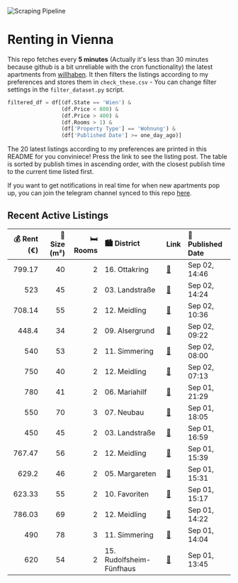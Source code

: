 ![Scraping Pipeline](https://github.com/AthomsG/renting-in-vienna/actions/workflows/run_pipeline.yml/badge.svg)


# Renting in Vienna

This repo fetches every **5 minutes** (Actually it's less than 30 minutes because github is a bit unreliable with the cron functionality) the latest apartments from [willhaben](https://www.willhaben.at/).
It then filters the listings according to my preferences and stores them in `check_these.csv` - You can change filter settings in the `filter_dataset.py` script.

```python
filtered_df = df[(df.State == 'Wien') & 
                 (df.Price < 800) &
                 (df.Price > 400) &
                 (df.Rooms > 1) &
                 (df['Property Type'] == 'Wohnung') &
                 (df['Published Date'] >= one_day_ago)]
```

The 20 latest listings according to my preferences are printed in this README for you conviniece! Press the link to see the listing post.
The table is sorted by publish times in ascending order, with the closest publish time to the current time listed first.

If you want to get notifications in real time for when new apartments pop up, you can join the telegram channel synced to this repo [here](https://t.me/+1HPAYOf5BSsyNTlk).

## Recent Active Listings

|   💰 Rent (€) |   📏 Size (m²) |   🛏️ Rooms | 🏙️ District              | Link                                                                                                                                                                                                                                | 📅 Published Date   |
|-------------:|--------------:|-----------:|:-------------------------|:------------------------------------------------------------------------------------------------------------------------------------------------------------------------------------------------------------------------------------|:-------------------|
|       799.17 |            40 |          2 | 16. Ottakring            | [🔗](https://www.willhaben.at/iad/immobilien/d/mietwohnungen/wien/wien-1160-ottakring/entz%C3%BCckende-2-zimmer-wohnung-mit-perfektem-grundriss---ab-j%C3%A4nner-2026-1586288210/)                                                   | Sep 02, 14:46      |
|       523    |            45 |          2 | 03. Landstraße           | [🔗](https://www.willhaben.at/iad/immobilien/d/mietwohnungen/wien/wien-1030-landstra%C3%9Fe/gemeindewohnung-in-1030-wien-1296450408/)                                                                                                | Sep 02, 14:24      |
|       708.14 |            55 |          2 | 12. Meidling             | [🔗](https://www.willhaben.at/iad/immobilien/d/mietwohnungen/wien/wien-1120-meidling/am-migazziplatz-%2A%2A%2A-n%C3%A4he-u4/u6-station-%2A%2A%2A-2-zimmer-mit-separater-k%C3%BCche-%2A%2A%2A-beim-theresienbad-/-park-1707671903/)   | Sep 02, 10:36      |
|       448.4  |            34 |          2 | 09. Alsergrund           | [🔗](https://www.willhaben.at/iad/immobilien/d/mietwohnungen/wien/wien-1090-alsergrund/2-zimmer-wohnung-n%C3%A4he-meduni-wien-und-alserstra%C3%9Fe-1533646525/)                                                                      | Sep 02, 09:22      |
|       540    |            53 |          2 | 11. Simmering            | [🔗](https://www.willhaben.at/iad/immobilien/d/mietwohnungen/wien/wien-1110-simmering/gemeindebauwohnung-direktvergabe-1262159336/)                                                                                                  | Sep 02, 08:00      |
|       750    |            40 |          2 | 12. Meidling             | [🔗](https://www.willhaben.at/iad/immobilien/d/mietwohnungen/wien/wien-1120-meidling/nachmieter-gesucht-1064175405/)                                                                                                                 | Sep 02, 07:13      |
|       780    |            41 |          2 | 06. Mariahilf            | [🔗](https://www.willhaben.at/iad/immobilien/d/mietwohnungen/wien/wien-1060-mariahilf/2-zimmer-%7C-toplage-%7C-apollokino-n%C3%A4he-1497398593/)                                                                                     | Sep 01, 21:29      |
|       550    |            70 |          3 | 07. Neubau               | [🔗](https://www.willhaben.at/iad/immobilien/d/mietwohnungen/wien/wien-1070-neubau/3er-wg-hit-in-bestlage-%281070%29:-3-zimmer-gro%C3%9Fer-vorraum-balkon-zum-hof-super-anbindung-1398390468/)                                       | Sep 01, 18:05      |
|       450    |            45 |          2 | 03. Landstraße           | [🔗](https://www.willhaben.at/iad/immobilien/d/mietwohnungen/wien/wien-1030-landstra%C3%9Fe/2-zimmer-gemeindewohnung-am-kardinal-nagl-platz---unbefristet-1489301078/)                                                               | Sep 01, 16:59      |
|       767.47 |            56 |          2 | 12. Meidling             | [🔗](https://www.willhaben.at/iad/immobilien/d/mietwohnungen/wien/wien-1120-meidling/%28reserviert%29-%28anfragestopp%29-loftartige-2--zimmer-altbauwohnung-in-1120-1140615600/)                                                     | Sep 01, 15:39      |
|       629.2  |            46 |          2 | 05. Margareten           | [🔗](https://www.willhaben.at/iad/immobilien/d/mietwohnungen/wien/wien-1050-margareten/gem%C3%BCtliche-singlewohnung-n%C3%A4he-matzleinsdorferplatz-951298317/)                                                                      | Sep 01, 15:31      |
|       623.33 |            55 |          2 | 10. Favoriten            | [🔗](https://www.willhaben.at/iad/immobilien/d/mietwohnungen/wien/wien-1100-favoriten/direktvergabe-mit-wiener-wohnticket%21-zentrale-ruhige-2-zimmer-wohnung-n%C3%A4he-u1-%28mit-balkon%29-1239753074/)                             | Sep 01, 15:17      |
|       786.03 |            69 |          2 | 12. Meidling             | [🔗](https://www.willhaben.at/iad/immobilien/d/mietwohnungen/wien/wien-1120-meidling/helle-2-zimmer-dachgescho%C3%9Fwohnung-mit-loggia---1120-wien-erlgasse-21-23-1622952647/)                                                       | Sep 01, 14:22      |
|       490    |            78 |          3 | 11. Simmering            | [🔗](https://www.willhaben.at/iad/immobilien/d/mietwohnungen/wien/wien-1110-simmering/gro%C3%9Fz%C3%BCgige-wg-wohnung-f%C3%BCr-3-personen-geeignet---zentrale-lage-&-gute-anbindung-pro-person-ca.-monatlich-625---euro-1547786603/) | Sep 01, 14:04      |
|       620    |            54 |          2 | 15. Rudolfsheim-Fünfhaus | [🔗](https://www.willhaben.at/iad/immobilien/d/mietwohnungen/wien/wien-1150-rudolfsheim-f%C3%BCnfhaus/direktvergabe-gemeindewohnung-991009041/)                                                                                      | Sep 01, 13:45      |
